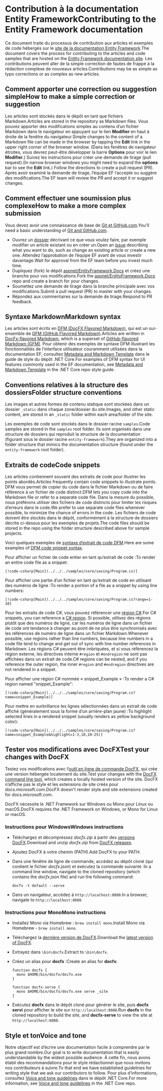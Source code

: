 # <a name="contributing-to-the-entity-framework-documentation"></a><span data-ttu-id="c1b0a-101">Contribution à la documentation Entity Framework</span><span class="sxs-lookup"><span data-stu-id="c1b0a-101">Contributing to the Entity Framework documentation</span></span>

<span data-ttu-id="c1b0a-102">Ce document traite du processus de contribution aux articles et exemples de code hébergés sur le [site de la documentation Entity Framework](https://docs.microsoft.com/ef).</span><span class="sxs-lookup"><span data-stu-id="c1b0a-102">The document covers the process for contributing to the articles and code samples that are hosted on the [Entity Framework documentation site](https://docs.microsoft.com/ef).</span></span> <span data-ttu-id="c1b0a-103">Les contributions peuvent aller de la simple correction de fautes de frappe à la rédaction complexe de nouveaux articles.</span><span class="sxs-lookup"><span data-stu-id="c1b0a-103">Contributions may be as simple as typo corrections or as complex as new articles.</span></span>

## <a name="how-to-make-a-simple-correction-or-suggestion"></a><span data-ttu-id="c1b0a-104">Comment apporter une correction ou suggestion simple</span><span class="sxs-lookup"><span data-stu-id="c1b0a-104">How to make a simple correction or suggestion</span></span>

<span data-ttu-id="c1b0a-105">Les articles sont stockés dans le dépôt en tant que fichiers Markdown.</span><span class="sxs-lookup"><span data-stu-id="c1b0a-105">Articles are stored in the repository as Markdown files.</span></span> <span data-ttu-id="c1b0a-106">Vous pouvez apporter des modifications simples au contenu d’un fichier Markdown dans le navigateur en appuyant sur le lien **Modifier** en haut à droite de la fenêtre du navigateur.</span><span class="sxs-lookup"><span data-stu-id="c1b0a-106">Simple changes to the content of a Markdown file can be made in the browser by tapping the **Edit** link in the upper right corner of the browser window.</span></span> <span data-ttu-id="c1b0a-107">(Dans les fenêtres de navigateur étroites, vous devrez peut-être développer la barre **Options** pour voir le lien **Modifier**.) Suivez les instructions pour créer une demande de tirage (pull request).</span><span class="sxs-lookup"><span data-stu-id="c1b0a-107">(In narrow browser windows you might need to expand the **options** bar to see the **Edit** link.) Follow the directions to create a pull request (PR).</span></span> <span data-ttu-id="c1b0a-108">Après avoir examiné la demande de tirage, l’équipe EF l’accepte ou suggère des modifications.</span><span class="sxs-lookup"><span data-stu-id="c1b0a-108">The EF team will review the PR and accept it or suggest changes.</span></span>

## <a name="how-to-make-a-more-complex-submission"></a><span data-ttu-id="c1b0a-109">Comment effectuer une soumission plus complexe</span><span class="sxs-lookup"><span data-stu-id="c1b0a-109">How to make a more complex submission</span></span>

<span data-ttu-id="c1b0a-110">Vous devez avoir une connaissance de base de [Git et GitHub.com](https://guides.github.com/activities/hello-world/).</span><span class="sxs-lookup"><span data-stu-id="c1b0a-110">You'll need a basic understanding of [Git and GitHub.com](https://guides.github.com/activities/hello-world/).</span></span>

* <span data-ttu-id="c1b0a-111">Ouvrez un [dossier](https://github.com/aspnet/EntityFramework.Docs/issues/new) décrivant ce que vous voulez faire, par exemple modifier un article existant ou en créer un.</span><span class="sxs-lookup"><span data-stu-id="c1b0a-111">Open an [issue](https://github.com/aspnet/EntityFramework.Docs/issues/new) describing what you want to do, such as change an existing article or create a new one.</span></span> <span data-ttu-id="c1b0a-112">Attendez l’approbation de l’équipe EF avant de vous investir davantage.</span><span class="sxs-lookup"><span data-stu-id="c1b0a-112">Wait for approval from the EF team before you invest much time.</span></span>
* <span data-ttu-id="c1b0a-113">Dupliquez (fork) le dépôt [aspnet/EntityFramework.Docs](https://github.com/aspnet/EntityFramework.Docs/) et créez une branche pour vos modifications.</span><span class="sxs-lookup"><span data-stu-id="c1b0a-113">Fork the [aspnet/EntityFramework.Docs](https://github.com/aspnet/EntityFramework.Docs/) repo and create a branch for your changes.</span></span>
* <span data-ttu-id="c1b0a-114">Soumettez une demande de tirage dans la branche principale avec vos modifications.</span><span class="sxs-lookup"><span data-stu-id="c1b0a-114">Submit a pull request (PR) to master with your changes.</span></span>
* <span data-ttu-id="c1b0a-115">Répondez aux commentaires sur la demande de tirage.</span><span class="sxs-lookup"><span data-stu-id="c1b0a-115">Respond to PR feedback.</span></span>

## <a name="markdown-syntax"></a><span data-ttu-id="c1b0a-116">Syntaxe Markdown</span><span class="sxs-lookup"><span data-stu-id="c1b0a-116">Markdown syntax</span></span>

<span data-ttu-id="c1b0a-117">Les articles sont écrits en [DFM (DocFX Flavored Markdown)](http://dotnet.github.io/docfx/spec/docfx_flavored_markdown.html), qui est un sur-ensemble de [GFM (GitHub Flavored Markdown)](https://guides.github.com/features/mastering-markdown/).</span><span class="sxs-lookup"><span data-stu-id="c1b0a-117">Articles are written in [DocFx-flavored Markdown](http://dotnet.github.io/docfx/spec/docfx_flavored_markdown.html), which is a superset of [GitHub-flavored Markdown (GFM)](https://guides.github.com/features/mastering-markdown/).</span></span> <span data-ttu-id="c1b0a-118">Pour obtenir des exemples de syntaxe DFM illustrant les fonctionnalités de l’interface utilisateur couramment utilisées dans la documentation EF, consultez [Metadata and Markdown Template](https://github.com/dotnet/docs/blob/master/styleguide/template.md) dans le guide de style du dépôt .NET Core.</span><span class="sxs-lookup"><span data-stu-id="c1b0a-118">For examples of DFM syntax for UI features commonly used in the EF documentation, see [Metadata and Markdown Template](https://github.com/dotnet/docs/blob/master/styleguide/template.md) in the .NET Core repo style guide.</span></span> 

## <a name="folder-structure-conventions"></a><span data-ttu-id="c1b0a-119">Conventions relatives à la structure des dossiers</span><span class="sxs-lookup"><span data-stu-id="c1b0a-119">Folder structure conventions</span></span>

<span data-ttu-id="c1b0a-120">Les images et autres formes de contenu statique sont stockées dans un dossier `_static` dans chaque zone/dossier du site.</span><span class="sxs-lookup"><span data-stu-id="c1b0a-120">Images, and other static content, are stored in an `_static` folder within each area/folder of the site.</span></span>

<span data-ttu-id="c1b0a-121">Les exemples de code sont stockés dans le dossier racine `samples`.</span><span class="sxs-lookup"><span data-stu-id="c1b0a-121">Code samples are stored in the `samples` root folder.</span></span> <span data-ttu-id="c1b0a-122">Ils sont organisés dans une structure de dossiers qui reproduit la structure de la documentation (figurant sous le dossier racine `entity-framework`).</span><span class="sxs-lookup"><span data-stu-id="c1b0a-122">They are organized into a folder structure that mimics the documentation structure (found under the `entity-framework` root folder).</span></span>

## <a name="code-snippets"></a><span data-ttu-id="c1b0a-123">Extraits de code</span><span class="sxs-lookup"><span data-stu-id="c1b0a-123">Code snippets</span></span>

<span data-ttu-id="c1b0a-124">Les articles contiennent souvent des extraits de code pour illustrer les points abordés.</span><span class="sxs-lookup"><span data-stu-id="c1b0a-124">Articles frequently contain code snippets to illustrate points.</span></span> <span data-ttu-id="c1b0a-125">DFM vous permet de copier du code dans le fichier Markdown ou de faire référence à un fichier de code distinct.</span><span class="sxs-lookup"><span data-stu-id="c1b0a-125">DFM lets you copy code into the Markdown file or refer to a separate code file.</span></span> <span data-ttu-id="c1b0a-126">Dans la mesure du possible, nous préférons utiliser des fichiers de code distincts pour limiter les risques d’erreurs dans le code.</span><span class="sxs-lookup"><span data-stu-id="c1b0a-126">We prefer to use separate code files whenever possible, to minimize the chance of errors in the code.</span></span> <span data-ttu-id="c1b0a-127">Les fichiers de code doivent être stockés dans le dépôt, conformément à la structure de dossiers décrite ci-dessus pour les exemples de projets.</span><span class="sxs-lookup"><span data-stu-id="c1b0a-127">The code files should be stored in the repo using the folder structure described above for sample projects.</span></span>

<span data-ttu-id="c1b0a-128">Voici quelques exemples de [syntaxe d’extrait de code DFM](http://dotnet.github.io/docfx/spec/docfx_flavored_markdown.html#code-snippet).</span><span class="sxs-lookup"><span data-stu-id="c1b0a-128">Here are some examples of [DFM code snippet syntax](http://dotnet.github.io/docfx/spec/docfx_flavored_markdown.html#code-snippet).</span></span>

<span data-ttu-id="c1b0a-129">Pour afficher un fichier de code entier en tant qu’extrait de code :</span><span class="sxs-lookup"><span data-stu-id="c1b0a-129">To render an entire code file as a snippet:</span></span>

``` none
[!code-csharp[Main](../../../samples/core/saving/Program.cs)]
```

<span data-ttu-id="c1b0a-130">Pour afficher une partie d’un fichier en tant qu’extrait de code en utilisant des numéros de ligne :</span><span class="sxs-lookup"><span data-stu-id="c1b0a-130">To render a portion of a file as a snippet by using line numbers:</span></span>

``` none
[!code-csharp[Main](../../../samples/core/saving/Program.cs?range=1-10]
```

<span data-ttu-id="c1b0a-131">Pour les extraits de code C#, vous pouvez référencer une [région C#](https://msdn.microsoft.com/library/9a1ybwek.aspx).</span><span class="sxs-lookup"><span data-stu-id="c1b0a-131">For C# snippets, you can reference a [C# region](https://msdn.microsoft.com/library/9a1ybwek.aspx).</span></span> <span data-ttu-id="c1b0a-132">Si possible, utilisez des régions plutôt que des numéros de ligne, car les numéros de ligne dans un fichier de code ont tendance à changer au point de ne plus être synchronisés avec les références de numéro de ligne dans un fichier Markdown.</span><span class="sxs-lookup"><span data-stu-id="c1b0a-132">Whenever possible, use regions rather than line numbers, because line numbers in a code file tend to change and get out of sync with line number references in Markdown.</span></span> <span data-ttu-id="c1b0a-133">Les régions C# peuvent être imbriquées, et si vous référencez la région externe, les directives interne `#region` et `#endregion` ne sont pas affichées dans un extrait de code.</span><span class="sxs-lookup"><span data-stu-id="c1b0a-133">C# regions can be nested, and if you reference the outer region, the inner `#region` and `#endregion` directives are not rendered in a snippet.</span></span>

<span data-ttu-id="c1b0a-134">Pour afficher une région C# nommée « snippet_Example » :</span><span class="sxs-lookup"><span data-stu-id="c1b0a-134">To render a C# region named "snippet_Example":</span></span>

``` none
[!code-csharp[Main](../../../samples/core/saving/Program.cs?name=snippet_Example)]
```

<span data-ttu-id="c1b0a-135">Pour mettre en surbrillance les lignes sélectionnées dans un extrait de code affiché (généralement sous la forme d’un arrière-plan jaune) :</span><span class="sxs-lookup"><span data-stu-id="c1b0a-135">To highlight selected lines in a rendered snippet (usually renders as yellow background color):</span></span>

``` none
[!code-csharp[Main](../../../samples/core/saving/Program.cs?name=snippet_Example&highlight=1-3,10,20-25)]
```

## <a name="test-your-changes-with-docfx"></a><span data-ttu-id="c1b0a-136">Tester vos modifications avec DocFX</span><span class="sxs-lookup"><span data-stu-id="c1b0a-136">Test your changes with DocFX</span></span>

<span data-ttu-id="c1b0a-137">Testez vos modifications avec l’[outil en ligne de commande DocFX](https://dotnet.github.io/docfx/tutorial/docfx_getting_started.html#2-use-docfx-as-a-command-line-tool), qui crée une version hébergée localement du site.</span><span class="sxs-lookup"><span data-stu-id="c1b0a-137">Test your changes with the [DocFX command line tool](https://dotnet.github.io/docfx/tutorial/docfx_getting_started.html#2-use-docfx-as-a-command-line-tool), which creates a locally hosted version of the site.</span></span> <span data-ttu-id="c1b0a-138">DocFX n’affiche pas le style et les extensions de site créés pour docs.microsoft.com.</span><span class="sxs-lookup"><span data-stu-id="c1b0a-138">DocFX doesn't render style and site extensions created for docs.microsoft.com.</span></span>

<span data-ttu-id="c1b0a-139">DocFX nécessite le .NET Framework sur Windows ou Mono pour Linux ou macOS.</span><span class="sxs-lookup"><span data-stu-id="c1b0a-139">DocFX requires the .NET Framework on Windows, or Mono for Linux or macOS.</span></span>

### <a name="windows-instructions"></a><span data-ttu-id="c1b0a-140">Instructions pour Windows</span><span class="sxs-lookup"><span data-stu-id="c1b0a-140">Windows instructions</span></span>

* <span data-ttu-id="c1b0a-141">Téléchargez et décompressez *docfx.zip* à partir des [versions DocFX](https://github.com/dotnet/docfx/releases).</span><span class="sxs-lookup"><span data-stu-id="c1b0a-141">Download and unzip *docfx.zip* from [DocFX releases](https://github.com/dotnet/docfx/releases).</span></span>
* <span data-ttu-id="c1b0a-142">Ajoutez DocFX à votre chemin (PATH).</span><span class="sxs-lookup"><span data-stu-id="c1b0a-142">Add DocFX to your PATH.</span></span>
* <span data-ttu-id="c1b0a-143">Dans une fenêtre de ligne de commande, accédez au dépôt cloné (qui contient le fichier *docfx.json*) et exécutez la commande suivante :</span><span class="sxs-lookup"><span data-stu-id="c1b0a-143">In a command line window, navigate to the cloned repository (which contains the *docfx.json* file) and run the following command:</span></span>

   ``` console
   docfx -t default --serve
   ```

* <span data-ttu-id="c1b0a-144">Dans un navigateur, accédez à `http://localhost:8080`.</span><span class="sxs-lookup"><span data-stu-id="c1b0a-144">In a browser, navigate to `http://localhost:8080`.</span></span>

### <a name="mono-instructions"></a><span data-ttu-id="c1b0a-145">Instructions pour Mono</span><span class="sxs-lookup"><span data-stu-id="c1b0a-145">Mono instructions</span></span>

* <span data-ttu-id="c1b0a-146">Installez Mono via Homebrew : `brew install mono`.</span><span class="sxs-lookup"><span data-stu-id="c1b0a-146">Install Mono via Homebrew - `brew install mono`.</span></span>
* <span data-ttu-id="c1b0a-147">Téléchargez la [dernière version de DocFX](https://github.com/dotnet/docfx/releases/tag/v2.7.2).</span><span class="sxs-lookup"><span data-stu-id="c1b0a-147">Download the [latest version of DocFX](https://github.com/dotnet/docfx/releases/tag/v2.7.2).</span></span>
* <span data-ttu-id="c1b0a-148">Extrayez dans `\bin\docfx`.</span><span class="sxs-lookup"><span data-stu-id="c1b0a-148">Extract to `\bin\docfx`.</span></span>
* <span data-ttu-id="c1b0a-149">Créez un alias pour **docfx** :</span><span class="sxs-lookup"><span data-stu-id="c1b0a-149">Create an alias for **docfx**:</span></span>

  ``` console
  function docfx {
    mono $HOME/bin/docfx/docfx.exe
  }

  function docfx-serve {
    mono $HOME/bin/docfx/docfx.exe serve _site
  }
  ```

* <span data-ttu-id="c1b0a-150">Exécutez **docfx** dans le dépôt cloné pour générer le site, puis **docfx servi** pour afficher le site sur `http://localhost:8080`.</span><span class="sxs-lookup"><span data-stu-id="c1b0a-150">Run **docfx** in the cloned repository to build the site, and **docfx-serve** to view the site at `http://localhost:8080`.</span></span>

## <a name="voice-and-tone"></a><span data-ttu-id="c1b0a-151">Style et ton</span><span class="sxs-lookup"><span data-stu-id="c1b0a-151">Voice and tone</span></span>

<span data-ttu-id="c1b0a-152">Notre objectif est d’écrire une documentation facile à comprendre par le plus grand nombre.</span><span class="sxs-lookup"><span data-stu-id="c1b0a-152">Our goal is to write documentation that is easily understandable by the widest possible audience.</span></span> <span data-ttu-id="c1b0a-153">À cette fin, nous avons établi des recommandations pour le style rédactionnel que nous invitons nos contributeurs à suivre.</span><span class="sxs-lookup"><span data-stu-id="c1b0a-153">To that end we have established guidelines for writing style that we ask our contributors to follow.</span></span> <span data-ttu-id="c1b0a-154">Pour plus d’informations, consultez [Voice and tone guidelines](https://github.com/dotnet/docs/blob/master/styleguide/voice-tone.md) dans le dépôt .NET Core.</span><span class="sxs-lookup"><span data-stu-id="c1b0a-154">For more information, see [Voice and tone guidelines](https://github.com/dotnet/docs/blob/master/styleguide/voice-tone.md) in the .NET Core repo.</span></span>
